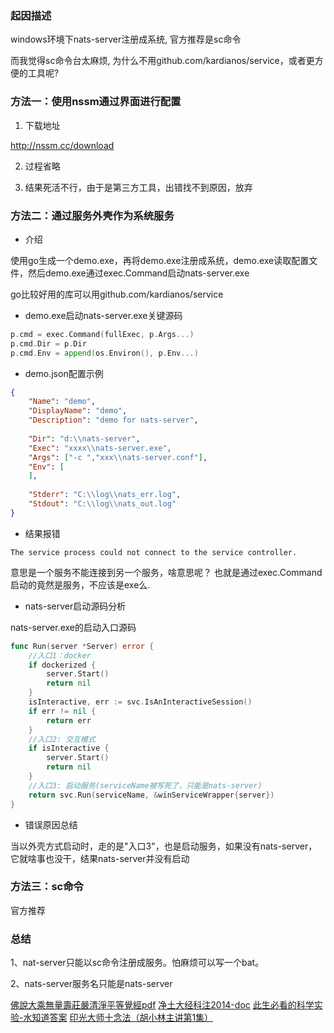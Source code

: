 ### 起因描述

windows环境下nats-server注册成系统, 官方推荐是sc命令

而我觉得sc命令台太麻烦, 为什么不用github.com/kardianos/service，或者更方便的工具呢?

### 方法一：使用nssm通过界面进行配置

1. 下载地址

http://nssm.cc/download

2. 过程省略

3. 结果死活不行，由于是第三方工具，出错找不到原因，放弃


### 方法二：通过服务外壳作为系统服务

* 介绍

使用go生成一个demo.exe，再将demo.exe注册成系统，demo.exe读取配置文件，然后demo.exe通过exec.Command启动nats-server.exe

go比较好用的库可以用github.com/kardianos/service


* demo.exe启动nats-server.exe关键源码

```go
p.cmd = exec.Command(fullExec, p.Args...)
p.cmd.Dir = p.Dir
p.cmd.Env = append(os.Environ(), p.Env...)
```

* demo.json配置示例

```json
{
	"Name": "demo",
	"DisplayName": "demo",
	"Description": "demo for nats-server",
	
	"Dir": "d:\\nats-server",
	"Exec": "xxxx\\nats-server.exe",
	"Args": ["-c ","xxx\\nats-server.conf"],
	"Env": [
	],
	
	"Stderr": "C:\\log\\nats_err.log",
	"Stdout": "C:\\log\\nats_out.log"
}
```

* 结果报错

```shell
The service process could not connect to the service controller.
```

意思是一个服务不能连接到另一个服务，啥意思呢？ 也就是通过exec.Command启动的竟然是服务，不应该是exe么.

* nats-server启动源码分析

nats-server.exe的启动入口源码

```go
func Run(server *Server) error {
    //入口1：docker
	if dockerized {
		server.Start()
		return nil
	}
	isInteractive, err := svc.IsAnInteractiveSession()
	if err != nil {
		return err
	}
    //入口2: 交互模式
	if isInteractive {
		server.Start()
		return nil
	}
    //入口3: 启动服务(serviceName被写死了，只能是nats-server)
	return svc.Run(serviceName, &winServiceWrapper{server})
}
```

* 错误原因总结

当以外壳方式启动时，走的是"入口3"，也是启动服务，如果没有nats-server，它就啥事也没干，结果nats-server并没有启动

### 方法三：sc命令

官方推荐

###  总结

1、nat-server只能以sc命令注册成服务。怕麻烦可以写一个bat。

2、nats-server服务名只能是nats-server


[佛說大乘無量壽莊嚴清淨平等覺經pdf](http://www.sxjy360.top/page-download/)
[净土大经科注2014-doc](http://www.sxjy360.top/page-download/)
[此生必看的科学实验-水知道答案](http://www.sxjy360.top/page-download/)
[印光大师十念法（胡小林主讲第1集）](http://www.sxjy360.top/page-download/)

